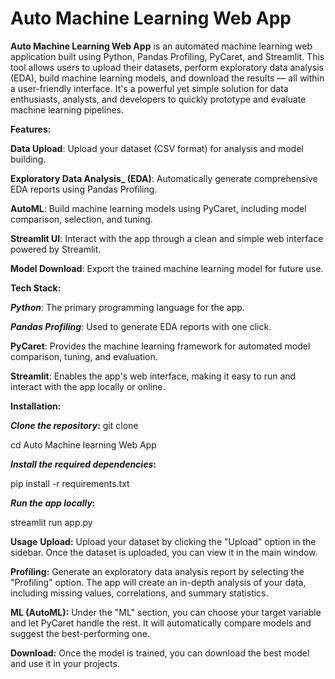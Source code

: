 # Auto Machine Learning Web App

**Auto Machine Learning Web App** is an automated machine learning web application built using Python, Pandas Profiling, PyCaret, and Streamlit. This tool allows users to upload their datasets, perform exploratory data analysis (EDA), build machine learning models, and download the results — all within a user-friendly interface. It's a powerful yet simple solution for data enthusiasts, analysts, and developers to quickly prototype and evaluate machine learning pipelines.

**Features:**

**Data Upload**: Upload your dataset (CSV format) for analysis and model building.

**Exploratory Data Analysis_ (EDA)**: Automatically generate comprehensive EDA reports using Pandas Profiling.

**AutoML**: Build machine learning models using PyCaret, including model comparison, selection, and tuning.

**Streamlit UI**: Interact with the app through a clean and simple web interface powered by Streamlit.

**Model Download**: Export the trained machine learning model for future use.

**Tech Stack:**

**_Python_**: The primary programming language for the app.

**_Pandas Profiling_**: Used to generate EDA reports with one click.

**PyCaret**: Provides the machine learning framework for automated model comparison, tuning, and evaluation.

**Streamlit**: Enables the app's web interface, making it easy to run and interact with the app locally or online.


**Installation:**

**_Clone the repository_:**
git clone 

cd Auto Machine learning Web App

**_Install the required dependencies_:**

pip install -r requirements.txt

**_Run the app locally_:**

streamlit run app.py

**Usage**
**Upload:** Upload your dataset by clicking the "Upload" option in the sidebar. Once the dataset is uploaded, you can view it in the main window.

**Profiling:** Generate an exploratory data analysis report by selecting the "Profiling" option. The app will create an in-depth analysis of your data, including missing values, correlations, and summary statistics.

**ML (AutoML):** Under the "ML" section, you can choose your target variable and let PyCaret handle the rest. It will automatically compare models and suggest the best-performing one.

**Download:** Once the model is trained, you can download the best model and use it in your projects.
 

